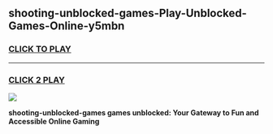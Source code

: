 
## shooting-unblocked-games-Play-Unblocked-Games-Online-y5mbn
<h3>
<a href="https://premium76.site?title=shooting-unblocked-games&ref=24A">CLICK TO PLAY</a></h3>
<hr>

<h3>
<a href="https://premium76.site?title=shooting-unblocked-games&ref=24A">CLICK 2 PLAY</a>
  
</h3>

<a href="https://premium76.site?title=shooting-unblocked-games&ref=24A"><img src="https://clearcache.store/games.png"></a>


**shooting-unblocked-games games unblocked: Your Gateway to Fun and Accessible Online Gaming**
